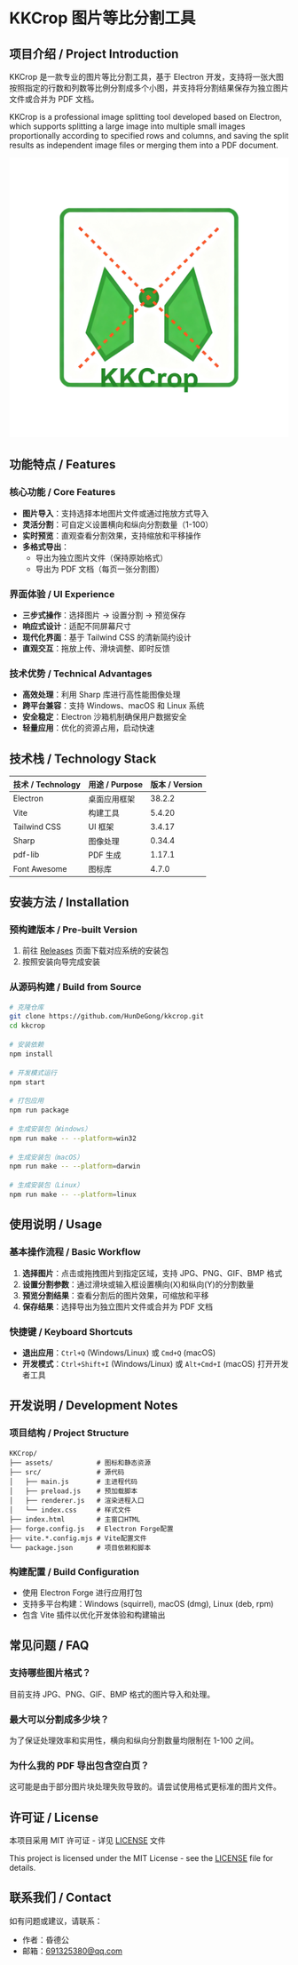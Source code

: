 # KKCrop 图片等比分割工具

## 项目介绍 / Project Introduction

KKCrop 是一款专业的图片等比分割工具，基于 Electron 开发，支持将一张大图按照指定的行数和列数等比例分割成多个小图，并支持将分割结果保存为独立图片文件或合并为 PDF 文档。

KKCrop is a professional image splitting tool developed based on Electron, which supports splitting a large image into multiple small images proportionally according to specified rows and columns, and saving the split results as independent image files or merging them into a PDF document.

![KKCrop Logo](assets/icon.png)

## 功能特点 / Features

### 核心功能 / Core Features
- **图片导入**：支持选择本地图片文件或通过拖放方式导入
- **灵活分割**：可自定义设置横向和纵向分割数量（1-100）
- **实时预览**：直观查看分割效果，支持缩放和平移操作
- **多格式导出**：
  - 导出为独立图片文件（保持原始格式）
  - 导出为 PDF 文档（每页一张分割图）

### 界面体验 / UI Experience
- **三步式操作**：选择图片 → 设置分割 → 预览保存
- **响应式设计**：适配不同屏幕尺寸
- **现代化界面**：基于 Tailwind CSS 的清新简约设计
- **直观交互**：拖放上传、滑块调整、即时反馈

### 技术优势 / Technical Advantages
- **高效处理**：利用 Sharp 库进行高性能图像处理
- **跨平台兼容**：支持 Windows、macOS 和 Linux 系统
- **安全稳定**：Electron 沙箱机制确保用户数据安全
- **轻量应用**：优化的资源占用，启动快速

## 技术栈 / Technology Stack

| 技术 / Technology | 用途 / Purpose | 版本 / Version |
|-------------------|----------------|----------------|
| Electron | 桌面应用框架 | 38.2.2 |
| Vite | 构建工具 | 5.4.20 |
| Tailwind CSS | UI 框架 | 3.4.17 |
| Sharp | 图像处理 | 0.34.4 |
| pdf-lib | PDF 生成 | 1.17.1 |
| Font Awesome | 图标库 | 4.7.0 |

## 安装方法 / Installation

### 预构建版本 / Pre-built Version

1. 前往 [Releases](https://github.com/HunDeGong/kkcrop/releases) 页面下载对应系统的安装包
2. 按照安装向导完成安装

### 从源码构建 / Build from Source

```bash
# 克隆仓库
git clone https://github.com/HunDeGong/kkcrop.git
cd kkcrop

# 安装依赖
npm install

# 开发模式运行
npm start

# 打包应用
npm run package

# 生成安装包（Windows）
npm run make -- --platform=win32

# 生成安装包（macOS）
npm run make -- --platform=darwin

# 生成安装包（Linux）
npm run make -- --platform=linux
```

## 使用说明 / Usage

### 基本操作流程 / Basic Workflow

1. **选择图片**：点击或拖拽图片到指定区域，支持 JPG、PNG、GIF、BMP 格式
2. **设置分割参数**：通过滑块或输入框设置横向(X)和纵向(Y)的分割数量
3. **预览分割结果**：查看分割后的图片效果，可缩放和平移
4. **保存结果**：选择导出为独立图片文件或合并为 PDF 文档

### 快捷键 / Keyboard Shortcuts
- **退出应用**：`Ctrl+Q` (Windows/Linux) 或 `Cmd+Q` (macOS)
- **开发模式**：`Ctrl+Shift+I` (Windows/Linux) 或 `Alt+Cmd+I` (macOS) 打开开发者工具

## 开发说明 / Development Notes

### 项目结构 / Project Structure
```
KKCrop/
├── assets/           # 图标和静态资源
├── src/              # 源代码
│   ├── main.js       # 主进程代码
│   ├── preload.js    # 预加载脚本
│   ├── renderer.js   # 渲染进程入口
│   └── index.css     # 样式文件
├── index.html        # 主窗口HTML
├── forge.config.js   # Electron Forge配置
├── vite.*.config.mjs # Vite配置文件
└── package.json      # 项目依赖和脚本
```

### 构建配置 / Build Configuration
- 使用 Electron Forge 进行应用打包
- 支持多平台构建：Windows (squirrel), macOS (dmg), Linux (deb, rpm)
- 包含 Vite 插件以优化开发体验和构建输出

## 常见问题 / FAQ

### 支持哪些图片格式？
目前支持 JPG、PNG、GIF、BMP 格式的图片导入和处理。

### 最大可以分割成多少块？
为了保证处理效率和实用性，横向和纵向分割数量均限制在 1-100 之间。

### 为什么我的 PDF 导出包含空白页？
这可能是由于部分图片块处理失败导致的。请尝试使用格式更标准的图片文件。

## 许可证 / License

本项目采用 MIT 许可证 - 详见 [LICENSE](LICENSE) 文件

This project is licensed under the MIT License - see the [LICENSE](LICENSE) file for details.

## 联系我们 / Contact

如有问题或建议，请联系：
- 作者：昏德公
- 邮箱：691325380@qq.com